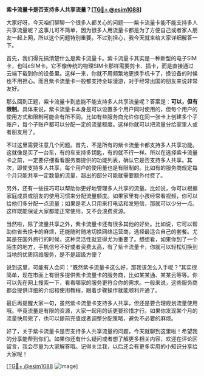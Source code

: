 **紫卡流量卡是否支持多人共享流量？[[TG💪+ @esim1088](https://t.me/s/esim1088)]**

大家好呀，今天咱们聊聊一个很多人都关心的问题——紫卡流量卡能不能支持多人共享流量呢？这事儿可不简单，因为很多人用流量卡都是为了方便自己或者家人朋友一起上网，所以这个问题特别重要。不过别担心，我今天就来给大家详细解答一下。

首先，我们得先搞清楚什么是紫卡流量卡。紫卡流量卡其实是一种新型的电子SIM卡，也叫eSIM卡。它不像传统的物理SIM卡那样需要剪卡、插卡，而是直接通过云端下载到你的设备里。这样一来，你就不用频繁地更换手机卡了，换设备的时候也不用担心。而且紫卡流量卡一般都支持全球漫游，对于经常出国的朋友来说非常友好。

那么回到正题，紫卡流量卡到底能不能支持多人共享流量呢？答案是：**可以，但有限制**。具体来说，紫卡流量卡本身是可以设置多个用户同时使用的，但每个用户的使用方式和限制可能会有所不同。比如有些服务商允许你在同一张卡上创建多个子账户，每个子账户都可以分配一定的流量额度。这样你就可以把流量分给家里人或者朋友用了。

不过这里需要注意几个问题。首先，不是所有的紫卡流量卡都支持多人共享功能。这就像是买了一台车，有的车支持多钥匙，有的就不行一样。所以在选择紫卡流量卡之前，一定要仔细看看服务商提供的功能列表，确认它是否支持多人共享。其次，即使支持多人共享，每个用户的使用量也是有限制的。比如有的服务商规定每个月只能共享一定数量的流量，超出的部分可能就需要额外付费了。

另外，还有一些技巧可以帮助你更好地管理多人共享的流量。比如说，你可以根据家庭成员或朋友的使用习惯来分配流量额度。如果家里有小孩经常看视频，你可以给他们多分配一点流量；如果是老人只用来打电话和发短信，那就可以少分一点。这样既能保证大家都能正常使用，又不会浪费资源。

当然啦，除了流量共享之外，紫卡流量卡还有很多其他的好处。比如说，它可以帮助你省去换卡的麻烦，还能随时随地切换网络运营商，选择最适合自己的套餐。尤其是在国外旅行的时候，这种灵活性就显得尤为重要了。想想看，如果你到了一个陌生的地方，手机信号不好或者资费太高，有了紫卡流量卡，你就可以轻松切换到当地的优质网络服务，是不是超级方便？

说到这里，可能有人会问：“既然紫卡流量卡这么好，那我该怎么入手呢？”其实很简单，现在市面上有很多提供紫卡流量卡的服务商，比如某某通、某某云等等。你可以先在网上搜索一下，看看哪家的服务更符合你的需求。一般来说，这些服务商都会提供详细的介绍和使用教程，跟着步骤操作就能顺利开通了。

最后再提醒大家一句，虽然紫卡流量卡支持多人共享，但还是要合理规划流量使用哦。毕竟流量是有限的资源，大家一起用的话更要珍惜才行。如果你发现某个月的流量快用完了，也可以提前充值或者调整分配策略，避免不必要的麻烦。

好了，关于紫卡流量卡是否支持多人共享流量的问题，今天就聊到这里啦！希望我的分享能帮到你们。如果你还有什么疑问或者想了解更多相关内容，欢迎在评论区留言，我会尽量为大家解答哦。记得关注我，以后还会有更多实用的小知识分享给大家呢！

[[TG💪+ @esim1088](https://t.me/s/esim1088) ![Image](https://i.postimg.cc/4NQfJmqS/Snipaste-2025-05-13-00-14-12.png)]